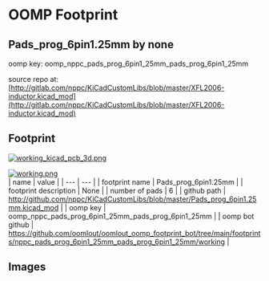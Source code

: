# OOMP Footprint  
## Pads_prog_6pin1.25mm  by none  
  
oomp key: oomp_nppc_pads_prog_6pin1_25mm_pads_prog_6pin1_25mm  
  
source repo at: [http://gitlab.com/nppc/KiCadCustomLibs/blob/master/XFL2006-inductor.kicad_mod](http://gitlab.com/nppc/KiCadCustomLibs/blob/master/XFL2006-inductor.kicad_mod)  
## Footprint  
  
[![working_kicad_pcb_3d.png](working_kicad_pcb_3d_600.png)](working_kicad_pcb_3d.png)  
  
[![working.png](working_600.png)](working.png)  
| name | value | 
| --- | --- | 
| footprint name | Pads_prog_6pin1.25mm | 
| footprint description | None | 
| number of pads | 6 | 
| github path | http://github.com/nppc/KiCadCustomLibs/blob/master/Pads_prog_6pin1.25mm.kicad_mod | 
| oomp key | oomp_nppc_pads_prog_6pin1_25mm_pads_prog_6pin1_25mm | 
| oomp bot github | https://github.com/oomlout/oomlout_oomp_footprint_bot/tree/main/footprints/nppc_pads_prog_6pin1_25mm_pads_prog_6pin1_25mm/working | 
## Images  
